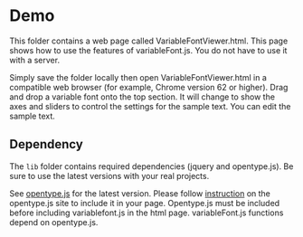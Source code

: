 # Demo

This folder contains a web page called VariableFontViewer.html. This page shows how to use the features of variableFont.js. You do not have to use it with a server. 

Simply save the folder locally then open VariableFontViewer.html in a compatible web browser (for example, Chrome version 62 or higher). Drag and drop a variable font onto the top section. It will change to show the axes and sliders to control the settings for the sample text. You can edit the sample text. 


## Dependency

The `lib` folder contains required dependencies (jquery and opentype.js). Be sure to use the latest versions with your real projects.

See [opentype.js](https://github.com/nodebox/opentype.js) for the latest version.
Please follow [instruction](https://github.com/nodebox/opentype.js#using-bower) on the opentype.js site to include it in your page. Opentype.js must be included before including variablefont.js in the html page. variableFont.js functions depend on opentype.js.

